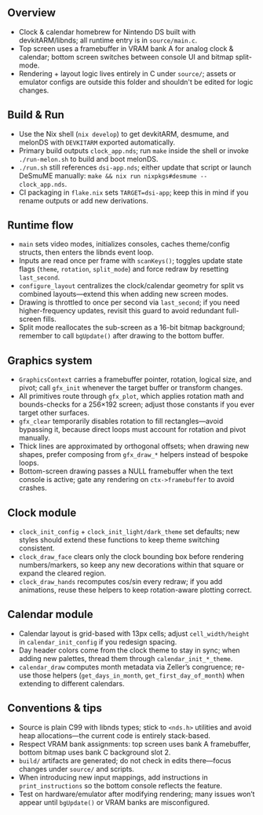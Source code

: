 ## Overview
- Clock & calendar homebrew for Nintendo DS built with devkitARM/libnds; all runtime entry is in `source/main.c`.
- Top screen uses a framebuffer in VRAM bank A for analog clock & calendar; bottom screen switches between console UI and bitmap split-mode.
- Rendering + layout logic lives entirely in C under `source/`; assets or emulator configs are outside this folder and shouldn't be edited for logic changes.

## Build & Run
- Use the Nix shell (`nix develop`) to get devkitARM, desmume, and melonDS with `DEVKITARM` exported automatically.
- Primary build outputs `clock_app.nds`; run `make` inside the shell or invoke `./run-melon.sh` to build and boot melonDS.
- `./run.sh` still references `dsi-app.nds`; either update that script or launch DeSmuME manually: `make && nix run nixpkgs#desmume -- clock_app.nds`.
- CI packaging in `flake.nix` sets `TARGET=dsi-app`; keep this in mind if you rename outputs or add new derivations.

## Runtime flow
- `main` sets video modes, initializes consoles, caches theme/config structs, then enters the libnds event loop.
- Inputs are read once per frame with `scanKeys()`; toggles update state flags (`theme`, `rotation`, `split_mode`) and force redraw by resetting `last_second`.
- `configure_layout` centralizes the clock/calendar geometry for split vs combined layouts—extend this when adding new screen modes.
- Drawing is throttled to once per second via `last_second`; if you need higher-frequency updates, revisit this guard to avoid redundant full-screen fills.
- Split mode reallocates the sub-screen as a 16-bit bitmap background; remember to call `bgUpdate()` after drawing to the bottom buffer.

## Graphics system
- `GraphicsContext` carries a framebuffer pointer, rotation, logical size, and pivot; call `gfx_init` whenever the target buffer or transform changes.
- All primitives route through `gfx_plot`, which applies rotation math and bounds-checks for a 256×192 screen; adjust those constants if you ever target other surfaces.
- `gfx_clear` temporarily disables rotation to fill rectangles—avoid bypassing it, because direct loops must account for rotation and pivot manually.
- Thick lines are approximated by orthogonal offsets; when drawing new shapes, prefer composing from `gfx_draw_*` helpers instead of bespoke loops.
- Bottom-screen drawing passes a NULL framebuffer when the text console is active; gate any rendering on `ctx->framebuffer` to avoid crashes.

## Clock module
- `clock_init_config` + `clock_init_light/dark_theme` set defaults; new styles should extend these functions to keep theme switching consistent.
- `clock_draw_face` clears only the clock bounding box before rendering numbers/markers, so keep any new decorations within that square or expand the cleared region.
- `clock_draw_hands` recomputes cos/sin every redraw; if you add animations, reuse these helpers to keep rotation-aware plotting correct.

## Calendar module
- Calendar layout is grid-based with 13px cells; adjust `cell_width/height` in `calendar_init_config` if you redesign spacing.
- Day header colors come from the clock theme to stay in sync; when adding new palettes, thread them through `calendar_init_*_theme`.
- `calendar_draw` computes month metadata via Zeller’s congruence; re-use those helpers (`get_days_in_month`, `get_first_day_of_month`) when extending to different calendars.

## Conventions & tips
- Source is plain C99 with libnds types; stick to `<nds.h>` utilities and avoid heap allocations—the current code is entirely stack-based.
- Respect VRAM bank assignments: top screen uses bank A framebuffer, bottom bitmap uses bank C background slot 2.
- `build/` artifacts are generated; do not check in edits there—focus changes under `source/` and scripts.
- When introducing new input mappings, add instructions in `print_instructions` so the bottom console reflects the feature.
- Test on hardware/emulator after modifying rendering; many issues won’t appear until `bgUpdate()` or VRAM banks are misconfigured.
